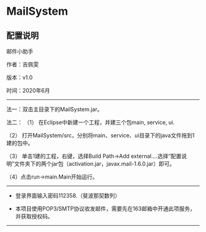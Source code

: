 # MailSystem

## 配置说明
邮件小助手

作者：吉佩雯

版本：v1.0

时间：2020年6月

**************************************************************************************************************************************************

法一：双击主目录下的MailSystem.jar。

法二：
（1） 在Eclipse中新建一个工程，并建三个包main, service, ui.

（2） 打开MailSystem/src，分别将main、service、ui目录下的java文件拖到1建的包中。

（3） 单击1建的工程，右键，选择Build Path->Add external....选择“配置说明”文件夹下的两个jar包（activation.jar，javax.mail-1.6.0.jar）即可。

（4）点击run->main.Main开始运行。
 
**************************************************************************************************************************************************

* 登录界面输入密码112358.（斐波那契数列）

* 本项目使用POP3/SMTP协议收发邮件，需要先在163邮箱中开通此项服务，并获取授权码。

**************************************************************************************************************************************************
